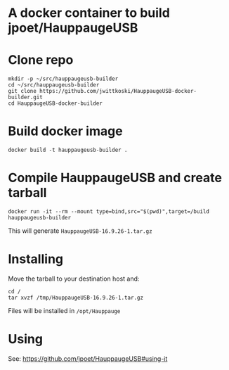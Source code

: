 # A docker container to build jpoet/HauppaugeUSB

# Clone repo

```
mkdir -p ~/src/hauppaugeusb-builder
cd ~/src/hauppaugeusb-builder
git clone https://github.com/jwittkoski/HauppaugeUSB-docker-builder.git
cd HauppaugeUSB-docker-builder
```

# Build docker image

```
docker build -t hauppaugeusb-builder .
```

# Compile HauppaugeUSB and create tarball

```
docker run -it --rm --mount type=bind,src="$(pwd)",target=/build hauppaugeusb-builder
```

This will generate `HauppaugeUSB-16.9.26-1.tar.gz`

# Installing

Move the tarball to your destination host and:

```
cd /
tar xvzf /tmp/HauppaugeUSB-16.9.26-1.tar.gz
```

Files will be installed in `/opt/Hauppauge`

# Using

See: https://github.com/jpoet/HauppaugeUSB#using-it

